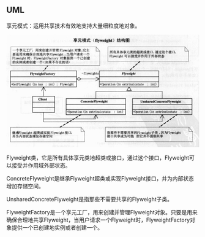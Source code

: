 ## UML

享元模式：运用共享技术有效地支持大量细粒度地对象。



![image-20210115225853144](images/image-20210115225853144.png)

Flyweight类，它是所有具体享元类地超类或接口，通过这个接口，Flyweight可以接受并作用域外部状态。

ConcreteFlyweight是继承Flyweight超类或实现Flyweight接口，并为内部状态增加存储空间。

UnsharedConcreteFlyweight是指那些不需要共享的Flyweight子类。

FlyweightFactory是一个享元工厂，用来创建并管理Flyweight对象。只要是用来确保合理地共享Flyweight，当用户请求一个Flyweight时，FlyweightFactory对象提供一个已创建地实例或者创建一个。